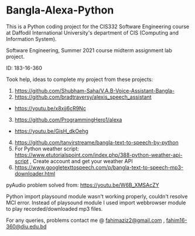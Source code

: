 # Bangla-Alexa-Python
This is a Python coding project for the CIS332 Software Engineering course at Daffodil International University's department of CIS (Computing and Information System).

Software Engineering, Summer 2021 course midterm assignment lab project.

ID: 183-16-360

Took help, ideas to complete my project from these projects:
1. https://github.com/Shubham-Saha/V.A.B-Voice-Assistant-Bangla-
2. https://github.com/bradtraversy/alexis_speech_assistant
*  https://youtu.be/x8xjj6cR9Nc
3. https://github.com/ProgrammingHero1/alexa
*  https://youtu.be/GisH_dkOehg
4. https://github.com/tanvirstreame/bangla-text-to-speech-by-python
5. For Python weather script: https://www.etutorialspoint.com/index.php/388-python-weather-api-script  , Create account and get your weather API
6. https://www.googletexttospeech.com/p/bangla-text-to-speech-mp3-downloader.html

pyAudio problem solved from: https://youtu.be/W6B_XMSAcZY

Python import playsound module wasn't working properly, couldn't resolve MCI error. Instead of playsound module I used import webbrowser module to play recorded/downloaded mp3 files.

For any queries, problems contact me @ 
 fahimaziz2@gmail.com , fahim16-360@diu.edu.bd
